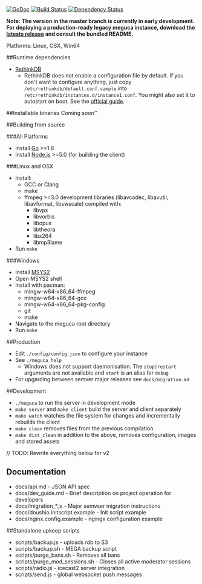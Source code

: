 [![GoDoc](https://godoc.org/github.com/bakape/meguca?status.svg)](https://godoc.org/github.com/bakape/meguca) [![Build Status](https://travis-ci.org/bakape/meguca.svg)](https://travis-ci.org/bakape/meguca) [![Dependency Status](https://david-dm.org/bakape/meguca.svg)](https://david-dm.org/bakape/meguca)

__Note: The version in the master branch is currently in early development.
For deploying a production-ready legacy meguca instance, download the [latests
release](https://github.com/bakape/meguca/releases/latest) and consult the
bundled README.__

Platforms: Linux, OSX, Win64

##Runtime dependencies
* [RethinkDB](https://rethinkdb.com/docs/install/)
    * RethinkDB does not enable a configuration file by default. If you don't
    want to configure anything, just copy `/etc/rethinkdb/default.conf.sample`
	into `/etc/rethinkdb/instances.d/instance1.conf`. You might also set it to
	autostart on boot. See the
    [official guide](http://www.rethinkdb.com/docs/start-on-startup/).

##Installable binaries
Coming soon™

##Building from source

###All Platforms
* Install [Go](https://golang.org/doc/install) >=1.6
* Install [Node.js](https://nodejs.org) >=5.0 (for building the client)

###Linux and OSX
* Install:
    * GCC or Clang
    * make
    * ffmpeg >=3.0 development libraries (libavcodec, libavutil, libavformat,
    libswscale) compiled with:
        * libvpx
        * libvorbis
        * libopus
        * libtheora
        * libx264
        * libmp3lame
* Run `make`

###Windows
* Install [MSYS2](https://sourceforge.net/projects/msys2/)
* Open MSYS2 shell
* Install with pacman:
    * mingw-w64-x86_64-ffmpeg
    * mingw-w64-x86_64-gcc
    * mingw-w64-x86_64-pkg-config
    * git
    * make
* Navigate to the meguca root directory
* Run `make`

##Production
* Edit `./config/config.json` to configure your instance
* See `./meguca help`
    * Windows does not support daemonisation. The `stop|restart` arguments
    are not available and `start` is an alias for `debug`
* For upgarding between semver major releases see `docs/migration.md`

##Development
* `./meguca` to run the server in development mode
* `make server` and `make client` build the server and client separately
* `make watch` watches the file system for changes and incrementally rebuilds
the client
* `make clean` removes files from the previous compilation
* `make dist_clean` in addition to the above, removes configuration, images and
stored assets

// TODO: Rewrite everything below for v2

## Documentation
* docs/api.md - JSON API spec
* docs/dev_guide.md - Brief description on project operation for developers
* docs/migration_*.js - Major semvser migration instructions
* docs/doushio.initscript.example - Init script example
* docs/nginx.config.example - ngingx configuration example

##Standalone upkeep scripts
* scripts/backup.js - uploads rdb to S3
* scripts/backup.sh - MEGA backup script
* scripts/purge_bans.sh - Removes all bans
* scripts/purge_mod_sessions.sh - Closes all active moderator sessions
* scripts/radio.js - icecast2 server integration
* scripts/send.js - global websocket push messages
